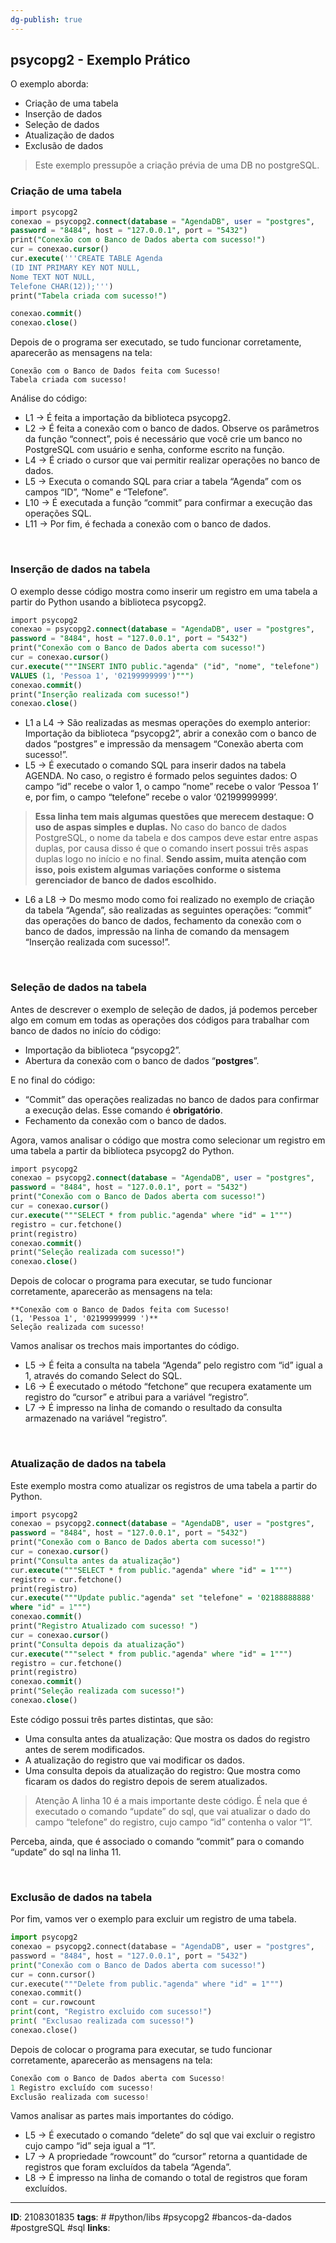 ```yaml
---
dg-publish: true
---
```


## psycopg2 - Exemplo Prático
O exemplo aborda:
-   Criação de uma tabela
-   Inserção de dados
-   Seleção de dados
-   Atualização de dados
-   Exclusão de dados

> Este exemplo pressupõe a criação prévia de uma DB no postgreSQL.

### Criação de uma tabela

```sql
import psycopg2
conexao = psycopg2.connect(database = "AgendaDB", user = "postgres", 
password = "8484", host = "127.0.0.1", port = "5432")
print("Conexão com o Banco de Dados aberta com sucesso!")
cur = conexao.cursor()
cur.execute('''CREATE TABLE Agenda
(ID INT PRIMARY KEY NOT NULL,
Nome TEXT NOT NULL,
Telefone CHAR(12));''')
print("Tabela criada com sucesso!")

conexao.commit()
conexao.close()
```

Depois de o programa ser executado, se tudo funcionar corretamente, aparecerão as mensagens na tela:

```
Conexão com o Banco de Dados feita com Sucesso!
Tabela criada com sucesso!
```

Análise do código:
- L1 → É feita a importação da biblioteca psycopg2.
- L2 → É feita a conexão com o banco de dados. Observe os parâmetros da função “connect”, pois é necessário que você crie um banco no PostgreSQL com usuário e senha, conforme escrito na função.
- L4 → É criado o cursor que vai permitir realizar operações no banco de dados.
- L5 → Executa o comando SQL para criar a tabela “Agenda” com os campos “ID”, “Nome” e “Telefone”.
- L10 → É executada a função “commit” para confirmar a execução das operações SQL.
- L11 → Por fim, é fechada a conexão com o banco de dados.

&emsp;

### Inserção de dados na tabela

O exemplo desse código mostra como inserir um registro em uma tabela a partir do Python usando a biblioteca psycopg2.

```sql
import psycopg2
conexao = psycopg2.connect(database = "AgendaDB", user = "postgres", 
password = "8484", host = "127.0.0.1", port = "5432")
print("Conexão com o Banco de Dados aberta com sucesso!")
cur = conexao.cursor()
cur.execute("""INSERT INTO public."agenda" ("id", "nome", "telefone") 
VALUES (1, 'Pessoa 1', '02199999999')""")
conexao.commit()
print("Inserção realizada com sucesso!")
conexao.close()
```

- L1 a L4 → São realizadas as mesmas operações do exemplo anterior: Importação da biblioteca “psycopg2”, abrir a conexão com o banco de dados “postgres” e impressão da mensagem “Conexão aberta com sucesso!”.
- L5 → É executado o comando SQL para inserir dados na tabela AGENDA.
No caso, o registro é formado pelos seguintes dados: O campo “id” recebe o valor 1, o campo “nome” recebe o valor ‘Pessoa 1’ e, por fim, o campo “telefone” recebe o valor ‘02199999999’.

> **Essa linha tem mais algumas questões que merecem destaque: O uso de aspas simples e duplas.** No caso do banco de dados PostgreSQL, o nome da tabela e dos campos deve estar entre aspas duplas, por causa disso é que o comando insert possui três aspas duplas logo no início e no final. **Sendo assim, muita atenção com isso, pois existem algumas variações conforme o sistema gerenciador de banco de dados escolhido.**

- L6 a L8 → Do mesmo modo como foi realizado no exemplo de criação da tabela “Agenda”, são realizadas as seguintes operações: “commit” das operações do banco de dados, fechamento da conexão com o banco de dados, impressão na linha de comando da mensagem “Inserção realizada com sucesso!”.

&emsp;

### Seleção de dados na tabela

Antes de descrever o exemplo de seleção de dados, já podemos perceber algo em comum em todas as operações dos códigos para trabalhar com banco de dados no início do código:
- Importação da biblioteca “psycopg2”.
- Abertura da conexão com o banco de dados “**postgres**”.

E no final do código:
- “Commit” das operações realizadas no banco de dados para confirmar a execução delas. Esse comando é **obrigatório**.
- Fechamento da conexão com o banco de dados.

Agora, vamos analisar o código que mostra como selecionar um registro em uma tabela a partir da biblioteca psycopg2 do Python.

```sql
import psycopg2
conexao = psycopg2.connect(database = "AgendaDB", user = "postgres", 
password = "8484", host = "127.0.0.1", port = "5432")
print("Conexão com o Banco de Dados aberta com sucesso!")
cur = conexao.cursor()
cur.execute("""SELECT * from public."agenda" where "id" = 1""")
registro = cur.fetchone()
print(registro)
conexao.commit()
print("Seleção realizada com sucesso!")
conexao.close()
```

Depois de colocar o programa para executar, se tudo funcionar corretamente, aparecerão as mensagens na tela:

```
**Conexão com o Banco de Dados feita com Sucesso!
(1, 'Pessoa 1', '02199999999 ')**
Seleção realizada com sucesso!
```

Vamos analisar os trechos mais importantes do código.

- L5 → É feita a consulta na tabela “Agenda” pelo registro com “id” igual a 1, através do comando Select do SQL.
- L6 → É executado o método “fetchone” que recupera exatamente um registro do “cursor” e atribui para a variável “registro”.
- L7 → É impresso na linha de comando o resultado da consulta armazenado na variável “registro”.

&emsp;

### Atualização de dados na tabela

Este exemplo mostra como atualizar os registros de uma tabela a partir do Python.

```sql
import psycopg2
conexao = psycopg2.connect(database = "AgendaDB", user = "postgres", 
password = "8484", host = "127.0.0.1", port = "5432")
print("Conexão com o Banco de Dados aberta com sucesso!")
cur = conexao.cursor()
print("Consulta antes da atualização")
cur.execute("""SELECT * from public."agenda" where "id" = 1""")
registro = cur.fetchone()
print(registro)
cur.execute("""Update public."agenda" set "telefone" = '02188888888' 
where "id" = 1""")
conexao.commit()
print("Registro Atualizado com sucesso! ")
cur = conexao.cursor()
print("Consulta depois da atualização")
cur.execute("""select * from public."agenda" where "id" = 1""")
registro = cur.fetchone()
print(registro)
conexao.commit()
print("Seleção realizada com sucesso!")
conexao.close()
```

Este código possui três partes distintas, que são:
- Uma consulta antes da atualização: Que mostra os dados do registro antes de serem modificados.
- A atualização do registro que vai modificar os dados.
- Uma consulta depois da atualização do registro: Que mostra como ficaram os dados do registro depois de serem atualizados.

> Atenção
> A linha 10 é a mais importante deste código. É nela que é executado o comando “update” do sql, que vai atualizar o dado do campo “telefone” do registro, cujo campo “id” contenha o valor “1”.

Perceba, ainda, que é associado o comando “commit” para o comando “update” do sql na linha 11.

&emsp;

### Exclusão de dados na tabela

Por fim, vamos ver o exemplo para excluir um registro de uma tabela.

```python
import psycopg2
conexao = psycopg2.connect(database = "AgendaDB", user = "postgres", 
password = "8484", host = "127.0.0.1", port = "5432")
print("Conexão com o Banco de Dados aberta com sucesso!")
cur = conn.cursor()
cur.execute("""Delete from public."agenda" where "id" = 1""")
conexao.commit()
cont = cur.rowcount
print(cont, "Registro excluido com sucesso!")
print( "Exclusao realizada com sucesso!")
conexao.close()
```

Depois de colocar o programa para executar, se tudo funcionar corretamente, aparecerão as mensagens na tela:

```python
Conexão com o Banco de Dados aberta com Sucesso!
1 Registro excluído com sucesso!
Exclusão realizada com sucesso!
```

Vamos analisar as partes mais importantes do código.

- L5 → É executado o comando “delete” do sql que vai excluir o registro cujo campo “id” seja igual a “1”.
- L7 → A propriedade “rowcount” do “cursor” retorna a quantidade de registros que foram excluídos da tabela “Agenda”.
- L8 → É impresso na linha de comando o total de registros que foram excluídos.







---
**ID**:  2108301835
**tags**: # #python/libs #psycopg2 #bancos-da-dados #postgreSQL #sql 
**links**:
